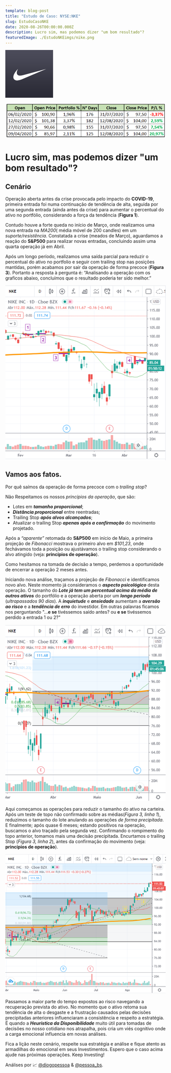 ```yaml
--- 
template: blog-post 
title: "Estudo de Caso: NYSE:NKE" 
slug: EstudoCasoNKE 
date: 2020-08-26T00:00:00.000Z 
description: Lucro sim, mas podemos dizer "um bom resultado"?
featuredImage: ./EstudoNKEimgs/nike.png
--- 
```


![](./EstudoNKEimgs/nike.png)  

![Entradas](./EstudoNKEimgs/Tabela.png)  

Lucro sim, mas podemos dizer "um bom resultado"? 
===

## Cenário 


Operação aberta antes da crise provocada pelo impacto do **COVID-19**, primeira entrada foi numa continuação de tendência de alta, seguida por uma segunda entrada (ainda antes da crise) para aumentar o percentual do ativo no portfólio, considerando a força da tendência (**Figura 1**).  

Contudo houve a forte queda no início de Março, onde realizamos uma nova entrada na _MA200_( média móvel de 200 candles) em um _suporte/resistência_. 
Constatada a crise (meados de Março), aguardamos a reação do **S&P500** para realizar novas entradas, concluindo assim uma quarta operação já em Abril.  

Após um longo período, realizamos uma saída parcial para reduzir o percentual do ativo no portfolio e seguir com trailing stop nas posições mantidas, porém acabamos por sair da operação de forma precoce (**Figura 3**). Portanto a resposta à pergunta é: “Analisando a operação com os graficos abaixo, concluímos que o resultado poderia ter sido melhor.” 

![Figura 1](./EstudoNKEimgs/F1.png) 


## Vamos aos fatos. 
 
Por quê saímos da operação de forma precoce com o _trailing stop_? 

Não Respeitamos os nossos *princípios da operação*, que são: 

* Lotes em _**tamanho proporcional**_; 
* _**Distância proporcional**_ entre reentradas; 
* Trailing Stop **_após alvos alcançados_**; 
* Atualizar o trailing Stop **_apenas após a confirmação_** do movimento projetado. 

Após a _“aparente”_ retomada do **S&P500** em início de Maio, a primeira projeção de _Fibonacci_ mostrava o primeiro alvo em _*$101,23*_, onde fechávamos toda a posição ou ajustávamos o trailing stop considerando o alvo atingido (veja: **princípios de operação**).  

Como hesitamos na tomada de decisão a tempo, perdemos a oportunidade de encerrar a operação 2 meses antes. 

Iniciando nova análise, traçamos a projeção de _Fibonacci_ e identificamos novo alvo. Neste momento já consideramos o _**aspecto psicológico**_ desta operação. O tamanho do _**Lote já tem um percentual acima da média de outros ativos**_ do portfólio e a operação aberta por um _**longo período**_ (_ultrapassados 90 dias_). A _**inquietude**_ e _**ansiedade**_ aumentam a _**aversão ao risco**_ e a _**tendência de erro**_ do investidor. Em outras palavras ficamos nos perguntando "...**e se** tivéssemos saído antes? ou **e se** tivéssemos perdido a entrada 1 ou 2?" 

![Figura 2](./EstudoNKEimgs/F2.png) 

Aqui começamos as operações para reduzir o tamanho do ativo na carteira. Após um teste de topo não confirmado sobre as médias(_Figura 3, linha 1_), reduzimos o tamanho do lote anulando as operações _de forma precipitada_. E finalmente; após quase 6 meses; estando positivos na operação, buscamos o alvo traçado pela segunda vez. Confirmando o rompimento do topo anterior, tomamos mais uma decisão precipitada. Encurtamos o trailing Stop (_Figura 3, linha 2_), antes da confirmação do movimento (veja: **princípios de operação**).

![Figura 3](./EstudoNKEimgs/F3.png) 

Passamos a maior parte do tempo expostos ao risco navegando a recuperação prevista do ativo. No momento que o ativo retoma sua tendência de alta o desgaste e a frustração causados pelas decisões precipitadas anteriores influenciaram a consistência e respeito a estratégia. É quando a _**Heurística da Disponibilidade**_ muito útil para tomadas de decisões no nosso cotidiano nos atrapalha, pois cria um viés cognitivo onde a carga emocional influencia em novas análises.  

Fica a lição neste cenário, respeite sua estratégia e análise e fique atento as armadilhas do emocional em seus Investimentos. Espero que o caso acima ajude nas próximas operações. Keep Investing!

Análises por &#128200; [@diogopessoa](https://www.etoro.com/people/diogopessoa) & [@pessoa_bs](https://www.etoro.com/people/pessoa_bs).
